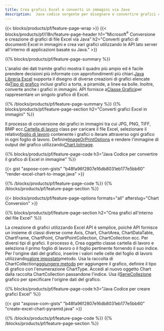 ```yaml
---
title: Crea grafici Excel e converti in immagini via Java
description:  Java codice sorgente per disegnare e convertire grafici o diagrammi in Microsoft Excel utilizzando la libreria Java.
---
```

{{< blocks/products/pf/feature-page-wrap >}}
{{< blocks/products/pf/i18n/feature-page-header h1="Microsoft<sup>&reg;</sup> Conversione e creazione di grafici di file Excel via Java" h2="Converti grafici di documenti Excel in immagini e crea vari grafici utilizzando le API lato server all\'interno di applicazioni basate su Java." >}}


{{% blocks/products/pf/feature-page-summary %}}

 L'analisi dei dati tramite grafici mostra il quadro più ampio ed è facile prendere decisioni più informate con approfondimenti più chiari.[Java Libreria Excel](/cells/it/java/) supporta il disegno di diverse creazioni di grafici elencate da[Tipo di grafico](https://reference.aspose.com/cells/java/com.aspose.cells/ChartType) inclusi grafici a torta, a piramide, a linee ea bolle. Inoltre, converte anche i grafici in immagini. API fornisce a[Classe Grafici](https://reference.aspose.com/cells/java/com.aspose.cells/Chart)per rappresentare un singolo grafico di Excel.

{{% /blocks/products/pf/feature-page-summary %}}
{{% blocks/products/pf/feature-page-section h2="Converti grafici Excel in immagini" %}}

 Il processo di conversione dei grafici in immagini tra cui JPG, PNG, TIFF, BMP ecc.[Cartella di lavoro](https://reference.aspose.com/java/cells/com.aspose.cells/workbook) class per caricare il file Excel, selezionare il relativo[foglio di lavoro](https://reference.aspose.com/cells/java/com.aspose.cells/worksheet) contenente i grafici o iterare attraverso ogni grafico in ogni foglio di lavoro. Definire[ImageOrPrintOptions](https://reference.aspose.com/cells/java/com.aspose.cells/ImageOrPrintOptions) e rendere l'immagine di output del grafico utilizzando[Chart.toImage](https://reference.aspose.com/cells/java/com.aspose.cells/chart#toImage(java.io.OutputStream,%20com.aspose.cells.ImageOrPrintOptions)).


{{% blocks/products/pf/feature-page-code h3="Java Codice per convertire il grafico di Excel in immagine" %}}

{{< gist "aspose-com-gists" "b48fa96f2807e16db8031eb177e5bb60" "render-excel-chart-to-image.java" >}}

{{% /blocks/products/pf/feature-page-code %}}
{{% /blocks/products/pf/feature-page-section %}}

{{< blocks/products/pf/feature-page-options formats="all" afterslug="Chart Conversion" >}}


{{% blocks/products/pf/feature-page-section h2="Crea grafici all\'interno del file Excel" %}}

 La creazione di grafici utilizzando Excel API è semplice, poiché API fornisce un insieme di classi diverse come Axis, Chart, ChartArea, ChartDataTable, ChartFrame, ChartPoint, ChartPointCollection, ChartCollection ecc. Per diversi tipi di grafici. Il processo è, Crea oggetto classe cartella di lavoro e seleziona il primo foglio di lavoro o il foglio pertinente fornendo il suo indice. Per l'origine dati del grafico, inserire i valori nelle celle del foglio di lavoro utilizzando[valore impostato](https://reference.aspose.com/cells/java/com.aspose.cells/cell#Value)metodo. Usa la raccolta di ChartCollection[aggiungere metodo](https://reference.aspose.com/cells/java/com.aspose.cells/chartcollection#add(int,%20int,%20int,%20int,%20int) ) per aggiungere il grafico, definire il tipo di grafico con l'enumerazione ChartType. Accedi al nuovo oggetto Chart dalla raccolta ChartCollection passandone l'indice. Usa il[SerieCollezione](https://reference.aspose.com/cells/java/com.aspose.cells/SeriesCollection) grafico per specificare l'origine dati del grafico.

{{% blocks/products/pf/feature-page-code h3="Java Codice per creare grafici Excel" %}}

{{< gist "aspose-com-gists" "b48fa96f2807e16db8031eb177e5bb60" "create-excel-chart-pyramid.java" >}}

{{% /blocks/products/pf/feature-page-code %}}
{{% /blocks/products/pf/feature-page-section %}}
